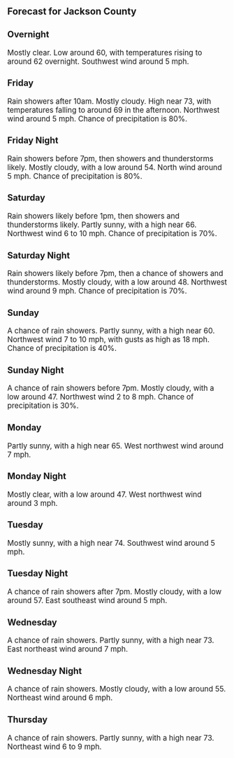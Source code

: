 <div>
   <h2>Forecast for Jackson County</h2>
   <p>
      <div style="font-size:120%">
         <h3>Overnight</h3>Mostly clear. Low around 60, with temperatures rising to around 62 overnight. Southwest wind around 5 mph.<br></div>
   </p>
   <p>
      <div style="font-size:120%">
         <h3>Friday</h3>Rain showers after 10am. Mostly cloudy. High near 73, with temperatures falling to around 69 in the afternoon. Northwest wind
         around 5 mph. Chance of precipitation is 80%.<br></div>
   </p>
   <p>
      <div style="font-size:120%">
         <h3>Friday Night</h3>Rain showers before 7pm, then showers and thunderstorms likely. Mostly cloudy, with a low around 54. North wind around 5 mph.
         Chance of precipitation is 80%.<br></div>
   </p>
   <p>
      <div style="font-size:120%">
         <h3>Saturday</h3>Rain showers likely before 1pm, then showers and thunderstorms likely. Partly sunny, with a high near 66. Northwest wind 6
         to 10 mph. Chance of precipitation is 70%.<br></div>
   </p>
   <p>
      <div style="font-size:120%">
         <h3>Saturday Night</h3>Rain showers likely before 7pm, then a chance of showers and thunderstorms. Mostly cloudy, with a low around 48. Northwest
         wind around 9 mph. Chance of precipitation is 70%.<br></div>
   </p>
   <p>
      <div style="font-size:120%">
         <h3>Sunday</h3>A chance of rain showers. Partly sunny, with a high near 60. Northwest wind 7 to 10 mph, with gusts as high as 18 mph. Chance
         of precipitation is 40%.<br></div>
   </p>
   <p>
      <div style="font-size:120%">
         <h3>Sunday Night</h3>A chance of rain showers before 7pm. Mostly cloudy, with a low around 47. Northwest wind 2 to 8 mph. Chance of precipitation
         is 30%.<br></div>
   </p>
   <p>
      <div style="font-size:120%">
         <h3>Monday</h3>Partly sunny, with a high near 65. West northwest wind around 7 mph.<br></div>
   </p>
   <p>
      <div style="font-size:120%">
         <h3>Monday Night</h3>Mostly clear, with a low around 47. West northwest wind around 3 mph.<br></div>
   </p>
   <p>
      <div style="font-size:120%">
         <h3>Tuesday</h3>Mostly sunny, with a high near 74. Southwest wind around 5 mph.<br></div>
   </p>
   <p>
      <div style="font-size:120%">
         <h3>Tuesday Night</h3>A chance of rain showers after 7pm. Mostly cloudy, with a low around 57. East southeast wind around 5 mph.<br></div>
   </p>
   <p>
      <div style="font-size:120%">
         <h3>Wednesday</h3>A chance of rain showers. Partly sunny, with a high near 73. East northeast wind around 7 mph.<br></div>
   </p>
   <p>
      <div style="font-size:120%">
         <h3>Wednesday Night</h3>A chance of rain showers. Mostly cloudy, with a low around 55. Northeast wind around 6 mph.<br></div>
   </p>
   <p>
      <div style="font-size:120%">
         <h3>Thursday</h3>A chance of rain showers. Partly sunny, with a high near 73. Northeast wind 6 to 9 mph.<br></div>
   </p>
</div>